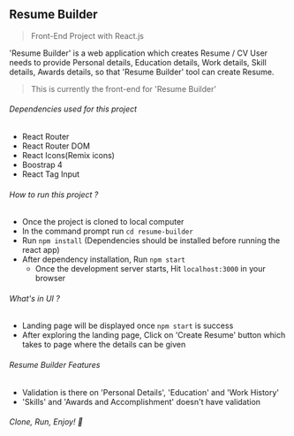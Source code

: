 ## **Resume Builder**

> Front-End Project with React.js

'Resume Builder' is a web application which creates Resume / CV
User needs to provide Personal details, Education details, Work details, Skill details, Awards details, so that 'Resume Builder' tool can create Resume.

> This is currently the front-end for 'Resume Builder'


###### Dependencies used for this project

  - React Router
  - React Router DOM
  - React Icons(Remix icons)
  - Boostrap 4
  - React Tag Input


###### How to run this project ?

  - Once the project is cloned to local computer
  - In the command prompt run `cd resume-builder`
  - Run `npm install` (Dependencies should be installed before running the react app)
  - After dependency installation, Run `npm start`
    - Once the development server starts, Hit `localhost:3000` in your browser


###### What's in UI ?

- Landing page will be displayed once `npm start` is success
- After exploring the landing page, Click on 'Create Resume' button which takes to page where the details can be given


###### Resume Builder Features

- Validation is there on 'Personal Details', 'Education' and 'Work History'
- 'Skills' and 'Awards and Accomplishment' doesn't have validation

###### Clone, Run, Enjoy! :slightly_smiling_face:

